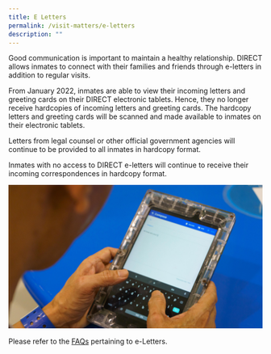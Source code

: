 ```yaml
---
title: E Letters
permalink: /visit-matters/e-letters
description: ""
---
```

Good communication is important to maintain a healthy relationship. DIRECT allows inmates to connect with their families and friends through e-letters in addition to regular visits.

From January 2022, inmates are able to view their incoming letters and greeting cards on their DIRECT electronic tablets. Hence, they no longer receive hardcopies of incoming letters and greeting cards. The hardcopy letters and greeting cards will be scanned and made available to inmates on their electronic tablets. 

Letters from legal counsel or other official government agencies will continue to be provided to all inmates in hardcopy format.

Inmates with no access to DIRECT e-letters will continue to receive their incoming correspondences in hardcopy format.

![](/images/Visit%20Matters/2022-PrisonTech-DIRECT-2.jpg)

Please refer to the [FAQs](https://www.sps.gov.sg/faq) pertaining to e-Letters.